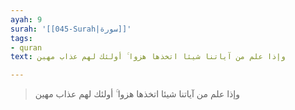 ```yaml
---
ayah: 9
surah: '[[045-Surah|سورة]]'
tags:
- quran
text: وإذا علم من آياتنا شيئا اتخذها هزوا ۚ أولئك لهم عذاب مهين

---
```

> وإذا علم من آياتنا شيئا اتخذها هزوا ۚ أولئك لهم عذاب مهين
